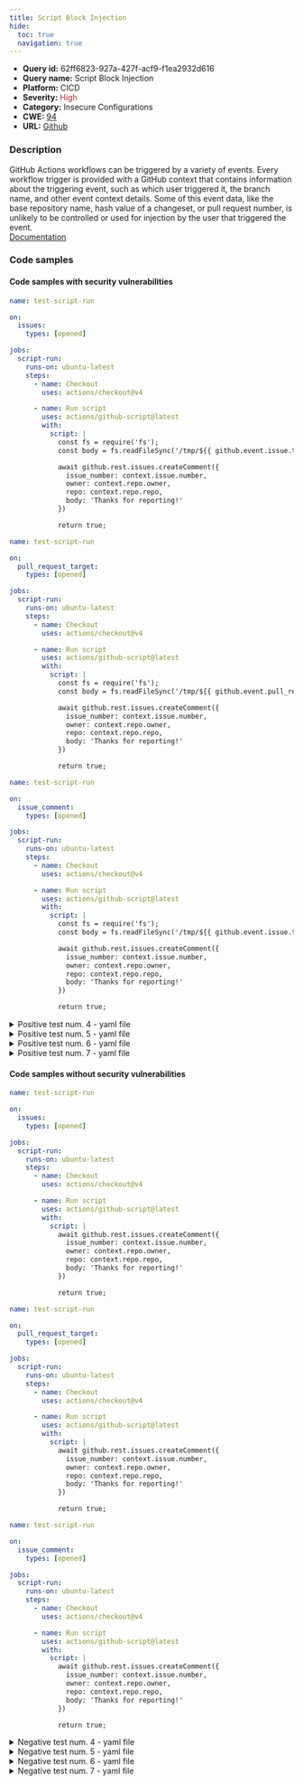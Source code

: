 ```yaml
---
title: Script Block Injection
hide:
  toc: true
  navigation: true
---
```


<style>
  .highlight .hll {
    background-color: #ff171742;
  }
  .md-content {
    max-width: 1100px;
    margin: 0 auto;
  }
</style>

-   **Query id:** 62ff6823-927a-427f-acf9-f1ea2932d616
-   **Query name:** Script Block Injection
-   **Platform:** CICD
-   **Severity:** <span style="color:#bb2124">High</span>
-   **Category:** Insecure Configurations
-   **CWE:** <a href="https://cwe.mitre.org/data/definitions/94.html" onclick="newWindowOpenerSafe(event, 'https://cwe.mitre.org/data/definitions/94.html')">94</a>
-   **URL:** [Github](https://github.com/Checkmarx/kics/tree/master/assets/queries/cicd/github/script_block_injection)

### Description
GitHub Actions workflows can be triggered by a variety of events. Every workflow trigger is provided with a GitHub context that contains information about the triggering event, such as which user triggered it, the branch name, and other event context details. Some of this event data, like the base repository name, hash value of a changeset, or pull request number, is unlikely to be controlled or used for injection by the user that triggered the event.<br>
[Documentation](https://securitylab.github.com/research/github-actions-untrusted-input/)

### Code samples
#### Code samples with security vulnerabilities
```yaml title="Positive test num. 1 - yaml file" hl_lines="17"
name: test-script-run

on:
  issues:
    types: [opened]

jobs:
  script-run:
    runs-on: ubuntu-latest
    steps:
      - name: Checkout
        uses: actions/checkout@v4

      - name: Run script
        uses: actions/github-script@latest
        with:
          script: |
            const fs = require('fs');
            const body = fs.readFileSync('/tmp/${{ github.event.issue.title }}.txt', {encoding: 'utf8'});

            await github.rest.issues.createComment({
              issue_number: context.issue.number,
              owner: context.repo.owner,
              repo: context.repo.repo,
              body: 'Thanks for reporting!'
            })

            return true;

```
```yaml title="Positive test num. 2 - yaml file" hl_lines="17"
name: test-script-run

on:
  pull_request_target:
    types: [opened]

jobs:
  script-run:
    runs-on: ubuntu-latest
    steps:
      - name: Checkout
        uses: actions/checkout@v4

      - name: Run script
        uses: actions/github-script@latest
        with:
          script: |
            const fs = require('fs');
            const body = fs.readFileSync('/tmp/${{ github.event.pull_request.title }}.txt', {encoding: 'utf8'});

            await github.rest.issues.createComment({
              issue_number: context.issue.number,
              owner: context.repo.owner,
              repo: context.repo.repo,
              body: 'Thanks for reporting!'
            })

            return true;

```
```yaml title="Positive test num. 3 - yaml file" hl_lines="17"
name: test-script-run

on:
  issue_comment:
    types: [opened]

jobs:
  script-run:
    runs-on: ubuntu-latest
    steps:
      - name: Checkout
        uses: actions/checkout@v4

      - name: Run script
        uses: actions/github-script@latest
        with:
          script: |
            const fs = require('fs');
            const body = fs.readFileSync('/tmp/${{ github.event.issue.title }}.txt', {encoding: 'utf8'});

            await github.rest.issues.createComment({
              issue_number: context.issue.number,
              owner: context.repo.owner,
              repo: context.repo.repo,
              body: 'Thanks for reporting!'
            })

            return true;

```
<details><summary>Positive test num. 4 - yaml file</summary>

```yaml hl_lines="17"
name: test-script-run

on:
  discussion:
    types: [opened]

jobs:
  script-run:
    runs-on: ubuntu-latest
    steps:
      - name: Checkout
        uses: actions/checkout@v4

      - name: Run script
        uses: actions/github-script@latest
        with:
          script: |
            const fs = require('fs');
            const body = fs.readFileSync('/tmp/${{ github.event.discussion.title }}.txt', {encoding: 'utf8'});

            await github.rest.issues.createComment({
              issue_number: context.issue.number,
              owner: context.repo.owner,
              repo: context.repo.repo,
              body: 'Thanks for reporting!'
            })

            return true;

```
</details>
<details><summary>Positive test num. 5 - yaml file</summary>

```yaml hl_lines="17"
name: test-script-run

on:
  discussion_comment:
    types: [opened]

jobs:
  script-run:
    runs-on: ubuntu-latest
    steps:
      - name: Checkout
        uses: actions/checkout@v4

      - name: Run script
        uses: actions/github-script@latest
        with:
          script: |
            const fs = require('fs');
            const body = fs.readFileSync('/tmp/${{ github.event.discussion.title }}.txt', {encoding: 'utf8'});

            await github.rest.issues.createComment({
              issue_number: context.issue.number,
              owner: context.repo.owner,
              repo: context.repo.repo,
              body: 'Thanks for reporting!'
            })

            return true;

```
</details>
<details><summary>Positive test num. 6 - yaml file</summary>

```yaml hl_lines="17"
name: test-script-run

on:
  workflow_run:
    types: [opened]

jobs:
  script-run:
    runs-on: ubuntu-latest
    steps:
      - name: Checkout
        uses: actions/checkout@v4

      - name: Run script
        uses: actions/github-script@latest
        with:
          script: |
            const fs = require('fs');
            const body = fs.readFileSync('/tmp/${{ github.event.workflow.path }}.txt', {encoding: 'utf8'});

            await github.rest.issues.createComment({
              issue_number: context.issue.number,
              owner: context.repo.owner,
              repo: context.repo.repo,
              body: 'Thanks for reporting!'
            })

            return true;

```
</details>
<details><summary>Positive test num. 7 - yaml file</summary>

```yaml hl_lines="17"
name: test-script-run

on:
  author:
    types: [opened]

jobs:
  script-run:
    runs-on: ubuntu-latest
    steps:
      - name: Checkout
        uses: actions/checkout@v4

      - name: Run script
        uses: actions/github-script@latest
        with:
          script: |
            const fs = require('fs');
            const body = fs.readFileSync('/tmp/${{ github.event.authors.name }}.txt', {encoding: 'utf8'});

            await github.rest.issues.createComment({
              issue_number: context.issue.number,
              owner: context.repo.owner,
              repo: context.repo.repo,
              body: 'Thanks for reporting!'
            })

            return true;

```
</details>


#### Code samples without security vulnerabilities
```yaml title="Negative test num. 1 - yaml file"
name: test-script-run

on:
  issues:
    types: [opened]

jobs:
  script-run:
    runs-on: ubuntu-latest
    steps:
      - name: Checkout
        uses: actions/checkout@v4

      - name: Run script
        uses: actions/github-script@latest
        with:
          script: |
            await github.rest.issues.createComment({
              issue_number: context.issue.number,
              owner: context.repo.owner,
              repo: context.repo.repo,
              body: 'Thanks for reporting!'
            })

            return true;

```
```yaml title="Negative test num. 2 - yaml file"
name: test-script-run

on:
  pull_request_target:
    types: [opened]

jobs:
  script-run:
    runs-on: ubuntu-latest
    steps:
      - name: Checkout
        uses: actions/checkout@v4

      - name: Run script
        uses: actions/github-script@latest
        with:
          script: |
            await github.rest.issues.createComment({
              issue_number: context.issue.number,
              owner: context.repo.owner,
              repo: context.repo.repo,
              body: 'Thanks for reporting!'
            })

            return true;

```
```yaml title="Negative test num. 3 - yaml file"
name: test-script-run

on:
  issue_comment:
    types: [opened]

jobs:
  script-run:
    runs-on: ubuntu-latest
    steps:
      - name: Checkout
        uses: actions/checkout@v4

      - name: Run script
        uses: actions/github-script@latest
        with:
          script: |
            await github.rest.issues.createComment({
              issue_number: context.issue.number,
              owner: context.repo.owner,
              repo: context.repo.repo,
              body: 'Thanks for reporting!'
            })

            return true;

```
<details><summary>Negative test num. 4 - yaml file</summary>

```yaml
name: test-script-run

on:
  discussion:
    types: [opened]

jobs:
  script-run:
    runs-on: ubuntu-latest
    steps:
      - name: Checkout
        uses: actions/checkout@v4

      - name: Run script
        uses: actions/github-script@latest
        with:
          script: |
            await github.rest.issues.createComment({
              issue_number: context.issue.number,
              owner: context.repo.owner,
              repo: context.repo.repo,
              body: 'Thanks for reporting!'
            })

            return true;

```
</details>
<details><summary>Negative test num. 5 - yaml file</summary>

```yaml
name: test-script-run

on:
  discussion_comment:
    types: [opened]

jobs:
  script-run:
    runs-on: ubuntu-latest
    steps:
      - name: Checkout
        uses: actions/checkout@v4

      - name: Run script
        uses: actions/github-script@latest
        with:
          script: |
            await github.rest.issues.createComment({
              issue_number: context.issue.number,
              owner: context.repo.owner,
              repo: context.repo.repo,
              body: 'Thanks for reporting!'
            })

            return true;

```
</details>
<details><summary>Negative test num. 6 - yaml file</summary>

```yaml
name: test-script-run

on:
  workflow_run:
    types: [opened]

jobs:
  script-run:
    runs-on: ubuntu-latest
    steps:
      - name: Checkout
        uses: actions/checkout@v4

      - name: Run script
        uses: actions/github-script@latest
        with:
          script: |
            await github.rest.issues.createComment({
              issue_number: context.issue.number,
              owner: context.repo.owner,
              repo: context.repo.repo,
              body: 'Thanks for reporting!'
            })

            return true;

```
</details>
<details><summary>Negative test num. 7 - yaml file</summary>

```yaml
name: test-script-run

on:
  author:
    types: [opened]

jobs:
  script-run:
    runs-on: ubuntu-latest
    steps:
      - name: Checkout
        uses: actions/checkout@v4

      - name: Run script
        uses: actions/github-script@latest
        with:
          script: |
            await github.rest.issues.createComment({
              issue_number: context.issue.number,
              owner: context.repo.owner,
              repo: context.repo.repo,
              body: 'Thanks for reporting!'
            })

            return true;

```
</details>
